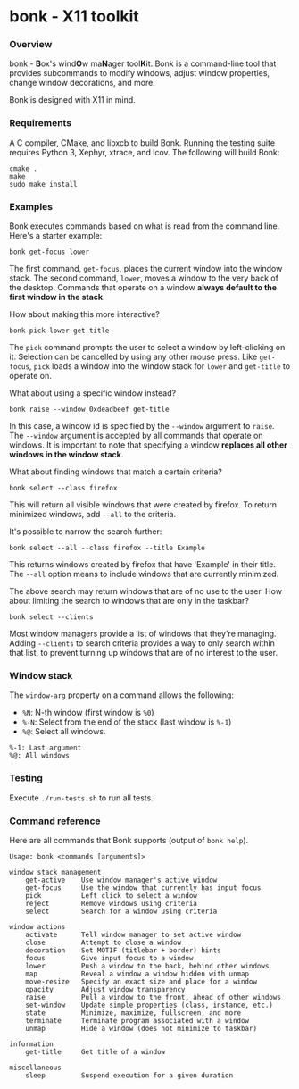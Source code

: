 bonk - X11 toolkit
==================

### Overview

bonk - **B**ox's wind**O**w ma**N**ager tool**K**it. Bonk is a command-line
tool that provides subcommands to modify windows, adjust window properties,
change window decorations, and more.

Bonk is designed with X11 in mind.

### Requirements

A C compiler, CMake, and libxcb to build Bonk. Running the testing suite
requires Python 3, Xephyr, xtrace, and lcov. The following will build Bonk:

```
cmake .
make
sudo make install
```

### Examples

Bonk executes commands based on what is read from the command line. Here's a
starter example:

```
bonk get-focus lower
```

The first command, `get-focus`, places the current window into the window stack.
The second command, `lower`, moves a window to the very back of the desktop.
Commands that operate on a window **always default to the first window in the
stack**.

How about making this more interactive?

```
bonk pick lower get-title
```

The `pick` command prompts the user to select a window by left-clicking on it.
Selection can be cancelled by using any other mouse press. Like `get-focus`,
`pick` loads a window into the window stack for `lower` and `get-title` to
operate on.

What about using a specific window instead?

```
bonk raise --window 0xdeadbeef get-title
```

In this case, a window id is specified by the `--window` argument to `raise`.
The `--window` argument is accepted by all commands that operate on windows. It
is important to note that specifying a window **replaces all other windows in
the window stack**.

What about finding windows that match a certain criteria?

```
bonk select --class firefox
```

This will return all visible windows that were created by firefox. To return
minimized windows, add `--all` to the criteria.

It's possible to narrow the search further:

```
bonk select --all --class firefox --title Example
```

This returns windows created by firefox that have 'Example' in their title. The
`--all` option means to include windows that are currently minimized.

The above search may return windows that are of no use to the user. How about
limiting the search to windows that are only in the taskbar?

```
bonk select --clients
```

Most window managers provide a list of windows that they're managing. Adding
`--clients` to search criteria provides a way to only search within that list,
to prevent turning up windows that are of no interest to the user.

### Window stack

The `window-arg` property on a command allows the following:

* `%N`: N-th window (first window is `%0`)
* `%-N`: Select from the end of the stack (last window is `%-1`)
* `%@`: Select all windows.

```
%-1: Last argument
%@: All windows
```

### Testing

Execute `./run-tests.sh` to run all tests.

### Command reference

Here are all commands that Bonk supports (output of `bonk help`).

```
Usage: bonk <commands [arguments]>

window stack management
    get-active    Use window manager's active window
    get-focus     Use the window that currently has input focus
    pick          Left click to select a window
    reject        Remove windows using criteria
    select        Search for a window using criteria

window actions
    activate      Tell window manager to set active window
    close         Attempt to close a window
    decoration    Set MOTIF (titlebar + border) hints
    focus         Give input focus to a window
    lower         Push a window to the back, behind other windows
    map           Reveal a window a window hidden with unmap
    move-resize   Specify an exact size and place for a window
    opacity       Adjust window transparency
    raise         Pull a window to the front, ahead of other windows
    set-window    Update simple properties (class, instance, etc.)
    state         Minimize, maximize, fullscreen, and more
    terminate     Terminate program associated with a window
    unmap         Hide a window (does not minimize to taskbar)

information
    get-title     Get title of a window

miscellaneous
    sleep         Suspend execution for a given duration
```
